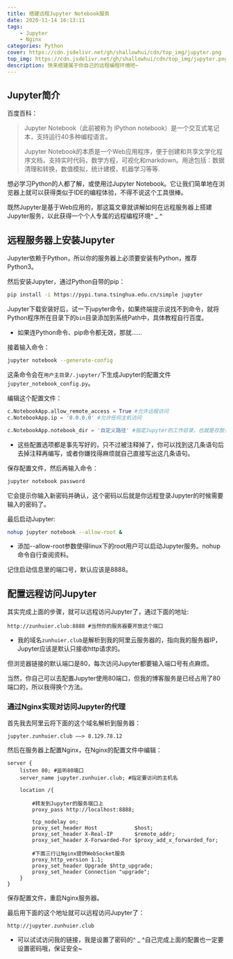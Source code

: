 ```yaml
---
title: 搭建远程Jupyter Notebook服务
date: 2020-11-14 16:13:11
tags:
    - Jupyter
    - Nginx
categories: Python
cover: https://cdn.jsdelivr.net/gh/shallowhui/cdn/top_img/jupyter.png
top_img: https://cdn.jsdelivr.net/gh/shallowhui/cdn/top_img/jupyter.png
description: 快来搭建属于你自己的远程编程环境吧~
---
```

## Jupyter简介

百度百科：

>Jupyter Notebook（此前被称为 IPython notebook）是一个交互式笔记本，支持运行40多种编程语言。
>
>Jupyter Notebook的本质是一个Web应用程序，便于创建和共享文学化程序文档，支持实时代码，数学方程，可视化和markdown。用途包括：数据清理和转换，数值模拟，统计建模，机器学习等等.

想必学习Python的人都了解，或使用过Jupyter Notebook。它让我们简单地在浏览器上就可以获得类似于IDE的编程体验，不得不说这个工具很棒。

既然Jupyter是基于Web应用的，那这篇文章就讲解如何在远程服务器上搭建Jupyter服务，以此获得一个个人专属的远程编程环境^ _ ^

## 远程服务器上安装Jupyter

Jupyter依赖于Python，所以你的服务器上必须要安装有Python，推荐Python3。

然后安装Jupyter，通过Python自带的pip：

``` bash
pip install -i https://pypi.tuna.tsinghua.edu.cn/simple jupyter
```

Jupyter下载安装好后，试一下jupyter命令，如果终端提示说找不到命令，就将Python程序所在目录下的`bin`目录添加到系统Path中，具体教程自行百度。

+ 如果连Python命令、pip命令都无效，那就......

接着输入命令：

``` bash
jupyter notebook --generate-config
```

这条命令会在`用户主目录/.jupyter/`下生成Jupyter的配置文件`jupyter_notebook_config.py`。

编辑这个配置文件：

``` python
c.NotebookApp.allow_remote_access = True #允许远程访问
c.NotebookApp.ip = '0.0.0.0' #允许任何主机访问

c.NotebookApp.notebook_dir = '自定义路径' #指定Jupyter的工作目录，也就是存放代码文件的位置
```

+ 这些配置选项都是事先写好的，只不过被注释掉了，你可以找到这几条语句后去掉注释再编写，或者你嫌找得麻烦就自己直接写出这几条语句。

保存配置文件，然后再输入命令：

``` bash
jupyter notebook password
```

它会提示你输入新密码并确认，这个密码以后就是你远程登录Jupyter的时候需要输入的密码了。

最后启动Jupyter:

``` bash
nohup jupyter notebook --allow-root &
```

+ 添加--allow-root参数使得linux下的root用户可以启动Jupyter服务。nohup命令自行查阅资料。

记住启动信息里的端口号，默认应该是8888。

## 配置远程访问Jupyter

其实完成上面的步骤，就可以远程访问Jupyter了，通过下面的地址:

    http://zunhuier.club:8888 #当然你的服务器要开放这个端口

+ 我的域名`zunhuier.club`是解析到我的阿里云服务器的，指向我的服务器IP，Jupyter应该是默认只接收http请求的。

但浏览器链接的默认端口是80，每次访问Jupyter都要输入端口号有点麻烦。

当然，你自己可以去配置Jupyter使用80端口，但我的博客服务是已经占用了80端口的，所以我得换个方法。

### 通过Nginx实现对访问Jupyter的代理

首先我去阿里云将下面的这个域名解析到服务器：

    jupyter.zunhuier.club ——> 8.129.78.12

然后在服务器上配置Nginx，在Nginx的配置文件中编辑：

``` code
server {
    listen 80; #监听80端口
    server_name jupyter.zunhuier.club; #指定要访问的主机名

    location /{

        #转发到Jupyter的服务端口上
        proxy_pass http://localhost:8888;

        tcp_nodelay on;
        proxy_set_header Host            $host;
        proxy_set_header X-Real-IP       $remote_addr;
        proxy_set_header X-Forwarded-For $proxy_add_x_forwarded_for;

        #下面三行让Nginx提供WebSocket服务
        proxy_http_version 1.1;
        proxy_set_header Upgrade $http_upgrade;
        proxy_set_header Connection "upgrade";
    }
}
```

保存配置文件，重启Nginx服务器。

最后用下面的这个地址就可以远程访问Jupyter了：

    http://jupyter.zunhuier.club

+ 可以试试访问我的链接，我是设置了密码的^ _ ^自己完成上面的配置也一定要设置密码哦，保证安全~